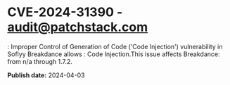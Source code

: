 # CVE-2024-31390 - audit@patchstack.com

: Improper Control of Generation of Code ('Code Injection') vulnerability in Soflyy Breakdance allows : Code Injection.This issue affects Breakdance: from n/a through 1.7.2.



**Publish date:** 2024-04-03
